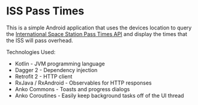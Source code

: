 # ISS Pass Times


This is a simple Android application that uses the devices location to query the [International Space Station Pass Times API](http://open-notify.org/Open-Notify-API/ISS-Pass-Times/) and display the times that the ISS will pass overhead.


Technologies Used:
* Kotlin - JVM programming language
* Dagger 2 - Dependency injection
* Retrofit 2 - HTTP client
* RxJava / RxAndroid - Observables for HTTP responses
* Anko Commons - Toasts and progress dialogs
* Anko Coroutines - Easily keep background tasks off of the UI thread